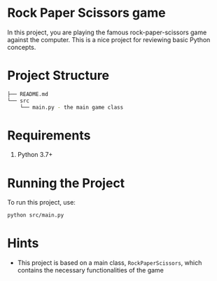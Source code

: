 # Rock Paper Scissors game
In this project, you are playing the famous rock-paper-scissors game against the computer. This is a nice project for reviewing basic Python concepts.

# Project Structure
```bash
├── README.md
└── src
    └── main.py - the main game class
```

# Requirements
1. Python 3.7+

# Running the Project
To run this project, use:
```bash
python src/main.py
```

# Hints
- This project is based on a main class, `RockPaperScissors`, which contains the necessary functionalities of the game

